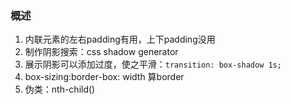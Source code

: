 ### 概述

1. 内联元素的左右padding有用，上下padding没用
2. 制作阴影搜索：css shadow generator
3. 展示阴影可以添加过度，使之平滑：`transition: box-shadow 1s;`
4. box-sizing:border-box: width 算border
5. 伪类：nth-child()
